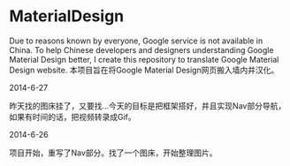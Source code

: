 MaterialDesign
==============

Due to reasons known by everyone, Google service is not available in China. To help Chinese developers and designers understanding Google Material Design better, I create this repository to translate Google Material Design website.
本项目旨在将Google Material Design网页搬入墙内并汉化。

2014-6-27

昨天找的图床挂了，又要找…今天的目标是把框架搭好，并且实现Nav部分导航，如果有时间的话，把视频转录成Gif。

2014-6-26

项目开始，重写了Nav部分。找了一个图床，开始整理图片。
